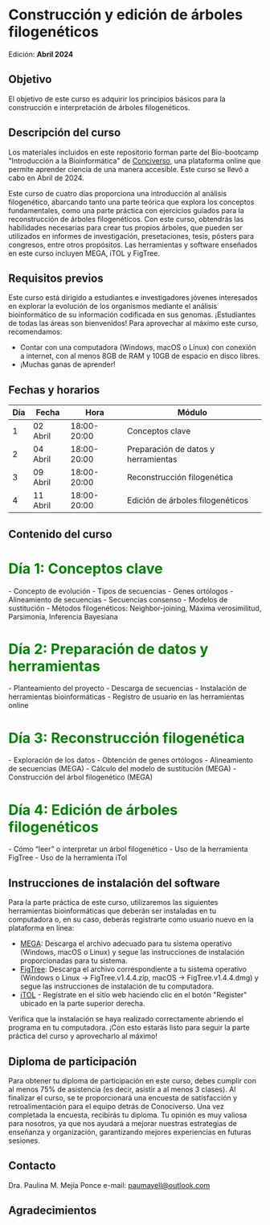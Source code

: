 # Construcción y edición de árboles filogenéticos 

Edición: **Abril 2024**

## Objetivo
El objetivo de este curso es adquirir los principios básicos para la construcción e interpretación de árboles filogenéticos. 

## Descripción del curso
Los materiales incluidos en este repositorio forman parte del Bio-bootcamp "Introducción a la Bioinformática" de [Conciverso](https://conociverso.com.mx), una plataforma online que permite aprender ciencia de una manera accesible. Este curso se llevó a cabo en Abril de 2024.

Este curso de cuatro días proporciona una introducción al análisis filogenético, abarcando tanto una parte teórica que explora los conceptos fundamentales, como una parte práctica con ejercicios guiados para la reconstrucción de árboles filogenéticos. Con este curso, obtendrás las habilidades necesarias para crear tus propios árboles, que pueden ser utilizados en informes de investigación, presetaciones, tesis, pósters para congresos, entre otros propósitos. Las herramientas y software enseñados en este curso incluyen MEGA, iTOL y FigTree.

## Requisitos previos
Este curso está dirigido a estudiantes e investigadores jóvenes interesados en explorar la evolución de los organismos mediante el análisis bioinformático de su información codificada en sus genomas. ¡Estudiantes de todas las áreas son bienvenidos! Para aprovechar al máximo este curso, recomendamos:
- Contar con una computadora (Windows, macOS  o Linux) con conexión a internet, con al menos 8GB de RAM y 10GB de espacio en disco libres.
- ¡Muchas ganas de aprender!

## Fechas y horarios

|Día|Fecha|Hora|Módulo|
|---|-----|----|------|
|1|02 Abril|18:00-20:00|Conceptos clave|
|2|04 Abril|18:00-20:00|Preparación de datos y herramientas|
|3|09 Abril|18:00-20:00|Reconstrucción filogenética|
|4|11 Abril|18:00-20:00|Edición de árboles filogenéticos|

## Contenido del curso

<h1 style="color:green;">Día 1: Conceptos clave</h1>
- Concepto de evolución
- Tipos de secuencias
- Genes ortólogos
- Alineamiento de secuencias
- Secuencias consenso
- Modelos de sustitución
- Métodos filogenéticos: Neighbor-joining, Máxima verosimilitud, Parsimonia, Inferencia Bayesiana
  
<h1 style="color:green;">Día 2: Preparación de datos y herramientas</h1>
- Planteamiento del proyecto
- Descarga de secuencias
- Instalación de herramientas bioinformáticas
- Registro de usuario en las herramientas online
  
<h1 style="color:green;">Día 3: Reconstrucción filogenética</h1>
- Exploración de los datos
- Obtención de genes ortólogos
- Alineamiento de secuencias (MEGA)
- Cálculo del modelo de sustitución (MEGA)
- Construcción del árbol filogenético (MEGA)

<h1 style="color:green;">Día 4: Edición de árboles filogenéticos</h1>
- Cómo “leer” o interpretar un árbol filogenético
- Uso de la herramienta FigTree
- Uso de la herramienta iTol

## Instrucciones de instalación del software

Para la parte práctica de este curso, utilizaremos las siguientes herramientas bioinformáticas que deberán ser instaladas en tu computadora o, en su caso, deberás registrarte como usuario nuevo en la plataforma en línea: 
- [MEGA](https://www.megasoftware.net): Descarga el archivo adecuado para tu sistema operativo (Windows, macOS o Linux) y segue las instrucciones de instalación proporcionadas para tu sistema.
- [FigTree](https://github.com/rambaut/figtree/releases/tag/v1.4.4): Descarga el archivo correspondiente a tu sistema operativo (Windows o Linux -> FigTree.v1.4.4.zip, macOS -> FigTree.v1.4.4.dmg) y segue las instrucciones de instalación de tu computadora.
- [iTOL](https://itol.embl.de) - Regístrate en el sitio web haciendo clic en el botón "Register" ubicado en la parte superior derecha.

Verifica que la instalación se haya realizado correctamente abriendo el programa en tu computadora. ¡Con esto estarás listo para seguir la parte práctica del curso y aprovecharlo al máximo!

## Diploma de participación

Para obtener tu diploma de participación en este curso, debes cumplir con al menos 75% de asistencia (es decir, asistir a al menos 3 clases).
Al finalizar el curso, se te proporcionará una encuesta de satisfacción y retroalimentación para el equipo detrás de Conociverso. Una vez completada la encuesta, recibirás tu diploma. Tu opinión es muy valiosa para nosotros, ya que nos ayudará a mejorar nuestras estrategias de enseñanza y organización, garantizando mejores experiencias en futuras sesiones. 

## Contacto

Dra. Paulina M. Mejía Ponce
e-mail: paumayell@outlook.com

## Agradecimientos
